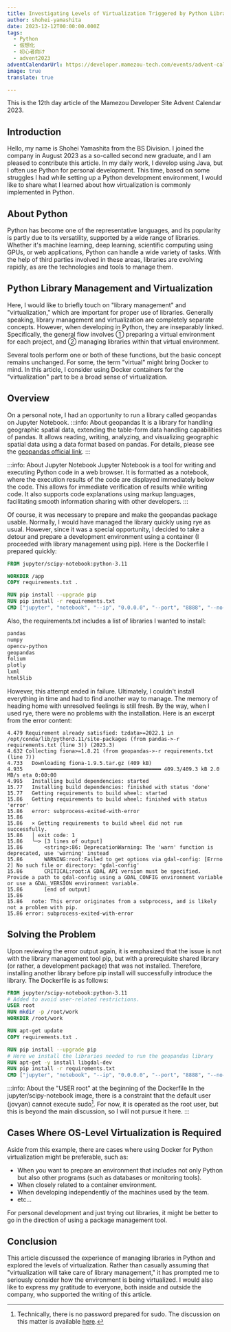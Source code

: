 ```yaml
---
title: Investigating Levels of Virtualization Triggered by Python Library Management
author: shohei-yamashita
date: 2023-12-12T00:00:00.000Z
tags:
  - Python
  - 仮想化
  - 初心者向け
  - advent2023
adventCalendarUrl: https://developer.mamezou-tech.com/events/advent-calendar/2023/
image: true
translate: true

---
```





This is the 12th day article of the Mamezou Developer Site Advent Calendar 2023.

## Introduction
Hello, my name is Shohei Yamashita from the BS Division.
I joined the company in August 2023 as a so-called second new graduate, and I am pleased to contribute this article.
In my daily work, I develop using Java, but I often use Python for personal development.
This time, based on some struggles I had while setting up a Python development environment, I would like to share what I learned about how virtualization is commonly implemented in Python.

## About Python
Python has become one of the representative languages, and its popularity is partly due to its versatility, supported by a wide range of libraries.
Whether it's machine learning, deep learning, scientific computing using GPUs, or web applications, Python can handle a wide variety of tasks.
With the help of third parties involved in these areas, libraries are evolving rapidly, as are the technologies and tools to manage them.

## Python Library Management and Virtualization
Here, I would like to briefly touch on "library management" and "virtualization," which are important for proper use of libraries.
Generally speaking, library management and virtualization are completely separate concepts. However, when developing in Python, they are inseparably linked.
Specifically, the general flow involves ① preparing a virtual environment for each project, and ② managing libraries within that virtual environment.

Several tools perform one or both of these functions, but the basic concept remains unchanged.
For some, the term "virtual" might bring Docker to mind.
In this article, I consider using Docker containers for the "virtualization" part to be a broad sense of virtualization.

## Overview
On a personal note, I had an opportunity to run a library called geopandas on Jupyter Notebook.
:::info: About geopandas
It is a library for handling geographic spatial data, extending the table-form data handling capabilities of pandas.
It allows reading, writing, analyzing, and visualizing geographic spatial data using a data format based on pandas.
For details, please see the [geopandas official link](https://geopandas.org/en/stable/index.html).
:::

:::info: About Jupyter Notebook
Jupyter Notebook is a tool for writing and executing Python code in a web browser.
It is formatted as a notebook, where the execution results of the code are displayed immediately below the code.
This allows for immediate verification of results while writing code.
It also supports code explanations using markup languages, facilitating smooth information sharing with other developers.
:::

Of course, it was necessary to prepare and make the geopandas package usable.
Normally, I would have managed the library quickly using rye as usual.
However, since it was a special opportunity, I decided to take a detour and prepare a development environment using a container (I proceeded with library management using pip).
Here is the Dockerfile I prepared quickly:

```dockerfile
FROM jupyter/scipy-notebook:python-3.11

WORKDIR /app
COPY requirements.txt .

RUN pip install --upgrade pip
RUN pip install -r requirements.txt
CMD ["jupyter", "notebook", "--ip", "0.0.0.0", "--port", "8888", "--no-browser", "--allow-root"]
```

Also, the requirements.txt includes a list of libraries I wanted to install:

```txt
pandas
numpy
opencv-python
geopandas 
folium 
plotly 
lxml 
html5lib
```

However, this attempt ended in failure.
Ultimately, I couldn't install everything in time and had to find another way to manage.
The memory of heading home with unresolved feelings is still fresh.
By the way, when I used rye, there were no problems with the installation.
Here is an excerpt from the error content:

```shell
4.479 Requirement already satisfied: tzdata>=2022.1 in /opt/conda/lib/python3.11/site-packages (from pandas->-r requirements.txt (line 3)) (2023.3)
4.632 Collecting fiona>=1.8.21 (from geopandas->-r requirements.txt (line 7))
4.733   Downloading fiona-1.9.5.tar.gz (409 kB)
4.935      ━━━━━━━━━━━━━━━━━━━━━━━━━━━━━━━━━━━━━━━ 409.3/409.3 kB 2.0 MB/s eta 0:00:00
4.995   Installing build dependencies: started
15.77   Installing build dependencies: finished with status 'done'
15.77   Getting requirements to build wheel: started
15.86   Getting requirements to build wheel: finished with status 'error'
15.86   error: subprocess-exited-with-error
15.86   
15.86   × Getting requirements to build wheel did not run successfully.
15.86   │ exit code: 1
15.86   ╰─> [3 lines of output]
15.86       <string>:86: DeprecationWarning: The 'warn' function is deprecated, use 'warning' instead
15.86       WARNING:root:Failed to get options via gdal-config: [Errno 2] No such file or directory: 'gdal-config'
15.86       CRITICAL:root:A GDAL API version must be specified. Provide a path to gdal-config using a GDAL_CONFIG environment variable or use a GDAL_VERSION environment variable.
15.86       [end of output]
15.86   
15.86   note: This error originates from a subprocess, and is likely not a problem with pip.
15.86 error: subprocess-exited-with-error
```

## Solving the Problem
Upon reviewing the error output again, it is emphasized that the issue is not with the library management tool pip, but with a prerequisite shared library (or rather, a development package) that was not installed.
Therefore, installing another library before pip install will successfully introduce the library.
The Dockerfile is as follows:

```dockerfile
FROM jupyter/scipy-notebook:python-3.11
# Added to avoid user-related restrictions.
USER root
RUN mkdir -p /root/work
WORKDIR /root/work

RUN apt-get update
COPY requirements.txt .

RUN pip install --upgrade pip
# Here we install the libraries needed to run the geopandas library
RUN apt-get -y install libgdal-dev
RUN pip install -r requirements.txt
CMD ["jupyter", "notebook", "--ip", "0.0.0.0", "--port", "8888", "--no-browser", "--allow-root"]
```
:::info: About the "USER root" at the beginning of the Dockerfile
In the jupyter/scipy-notebook image, there is a constraint that the default user (jovyan) cannot execute sudo[^2].
For now, it is operated as the root user, but this is beyond the main discussion, so I will not pursue it here.
:::
[^2]: Technically, there is no password prepared for sudo. The discussion on this matter is available [here](https://github.com/jupyter/docker-stacks/issues/408).

## Cases Where OS-Level Virtualization is Required
Aside from this example, there are cases where using Docker for Python virtualization might be preferable, such as:
- When you want to prepare an environment that includes not only Python but also other programs (such as databases or monitoring tools).
- When closely related to a container environment.
- When developing independently of the machines used by the team.
- etc...

For personal development and just trying out libraries, it might be better to go in the direction of using a package management tool.

## Conclusion
This article discussed the experience of managing libraries in Python and explored the levels of virtualization.
Rather than casually assuming that "virtualization will take care of library management," it has prompted me to seriously consider how the environment is being virtualized.
I would also like to express my gratitude to everyone, both inside and outside the company, who supported the writing of this article.
